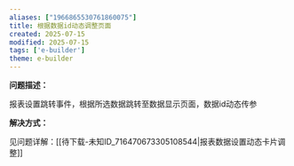 ```yaml
---
aliases: ["1966865530761860075"]
title: 根据数据id动态调整页面
created: 2025-07-15
modified: 2025-07-15
tags: ['e-builder']
theme: e-builder
---
```


**问题描述：**

报表设置跳转事件，根据所选数据跳转至数据显示页面，数据id动态传参

**解决方式：**

见问题详解：[[待下载-未知ID_716470673305108544|报表数据设置动态卡片调整]]